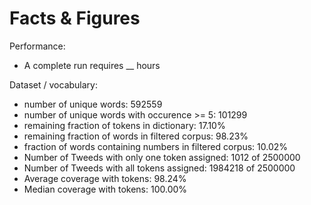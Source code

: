 Facts & Figures
===============

Performance:

- A complete run requires __ hours

Dataset / vocabulary:
- number of unique words: 592559
- number of unique words with occurence >= 5: 101299
- remaining fraction of tokens in dictionary: 17.10%
- remaining fraction of words in filtered corpus: 98.23%
- fraction of words containing numbers in filtered corpus: 10.02%
- Number of Tweeds with only one token assigned: 1012 of 2500000
- Number of Tweeds with all tokens assigned: 1984218 of 2500000
- Average coverage with tokens: 98.24%
- Median coverage with tokens: 100.00%